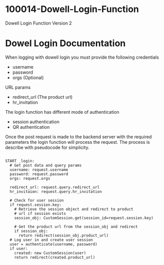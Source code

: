 # 100014-Dowell-Login-Function

Dowell Login Function Version 2

# Dowel Login Documentation

When logging with dowell login you must provide the following credentials

- username
- password
- orgs (Optional)

URL params

- redirect_url (The product url)
- hr_invitation

The login function has different mode of authentication

- session authentication
- QR authentication

Once the post request is made to the backend server with the required parameters
the login function will process the request. The process is describe with pseudocode
for simplicity.

```plaintext

START _login:
  # Get post data and query params
  username: request.username
  password: request.password
  orgs: request.orgs

  redirect_url: request.query.redirect_url
  hr_invitaion: request.query.hr_invitation

  # Check for user session
  if request.session.key:
    # Retrieve the session object and redirect to product
    # url if session exists
    session_obj: CustomSession.get(session_id=request.session.key)

    # Get the product url from the session_obj and redirect
    if session_obj:
      return redirect(session_obj.product_url)
  # Log user in and create user session
  user = authenticate(username, password)
  if user:
    created: new CustomSession(user)
    return redirect(created.product_url)
```
